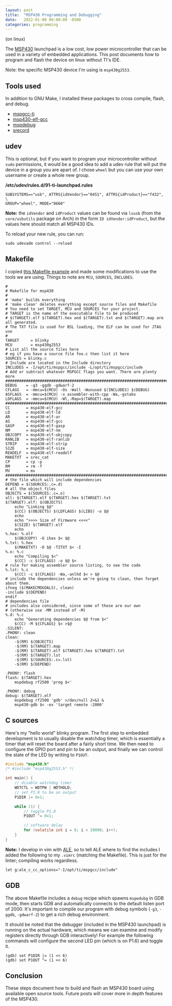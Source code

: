 ```yaml
---
layout: post
title:  "MSP430 Programming and Debugging"
date:   2022-01-08 00:00:00 -0500
categories: programming
---
```


(on linux)

The [MSP430](https://en.wikipedia.org/wiki/TI_MSP430) launchpad is a
low cost, low power microcontroller that can be used in a variety of
embedded applications. This post documents how to program and flash
the device on linux without TI's IDE.

Note: the specific MSP430 device I'm using is `msp430g2553`.

## Tools used
In addition to GNU Make, I installed these packages to cross compile,
flash, and debug.

* [mspgcc-ti](https://aur.archlinux.org/packages/mspgcc-ti/)
* [msp430-elf-gcc](https://aur.archlinux.org/packages/msp430-elf-gcc/)
* [mspdebug](https://aur.archlinux.org/packages/mspdebug/)
* [srecord](https://aur.archlinux.org/packages/srecord/)

## udev
This is optional, but if you want to program your microcontroller without
`sudo` permissions, it would be a good idea to add a udev rule that will
put the device in a group you are apart of. I chose `wheel` but you can
use your own username or create a whole new group.

**/etc/udev/rules.d/91-ti-launchpad.rules**
```
SUBSYSTEMS=="usb", ATTRS{idVendor}=="0451", ATTRS{idProduct}=="f432", \
GROUP="wheel", MODE="0660"
```

**Note:** the `idVendor` and `idProduct` values can be found via
`lsusb` (from the `core/usbutils` package on Arch) in the form `ID
idVendor:idProduct`, but the values here should match all MSP430 IDs.

To reload your new rule, you can run:
```
sudo udevadm control --reload
```

## Makefile
I copied [this Makefile
example](https://gist.github.com/chanil1218/2632048) and made some
modifications to use the tools we are using. Things to note are
`MCU`, `SOURCES`, `INCLUDES`.

```make
#
# Makefile for msp430
#
# 'make' builds everything
# 'make clean' deletes everything except source files and Makefile
# You need to set TARGET, MCU and SOURCES for your project.
# TARGET is the name of the executable file to be produced
# $(TARGET).elf $(TARGET).hex and $(TARGET).txt and $(TARGET).map are all generated.
# The TXT file is used for BSL loading, the ELF can be used for JTAG use
#
TARGET     = blinky
MCU        = msp430g2553
# List all the source files here
# eg if you have a source file foo.c then list it here
SOURCES = blinky.c
# Include are located in the Include directory
INCLUDES = -I/opt/ti/mspgcc/include -L/opt/ti/mspgcc/include
# Add or subtract whatever MSPGCC flags you want. There are plenty more
#######################################################################################
DEBUG    = -g3 -ggdb -gdwarf-2
CFLAGS   = -mmcu=$(MCU) -Os -Wall -Wunused $(INCLUDES) $(DEBUG)
ASFLAGS  = -mmcu=$(MCU) -x assembler-with-cpp -Wa,-gstabs
LDFLAGS  = -mmcu=$(MCU) -Wl,-Map=$(TARGET).map
########################################################################################
CC       = msp430-elf-gcc
LD       = msp430-elf-ld
AR       = msp430-elf-ar
AS       = msp430-elf-gcc
GASP     = msp430-elf-gasp
NM       = msp430-elf-nm
OBJCOPY  = msp430-elf-objcopy
RANLIB   = msp430-elf-ranlib
STRIP    = msp430-elf-strip
SIZE     = msp430-elf-size
READELF  = msp430-elf-readelf
MAKETXT  = srec_cat
CP       = cp -p
RM       = rm -f
MV       = mv
########################################################################################
# the file which will include dependencies
DEPEND = $(SOURCES:.c=.d)
# all the object files
OBJECTS = $(SOURCES:.c=.o)
all: $(TARGET).elf $(TARGET).hex $(TARGET).txt
$(TARGET).elf: $(OBJECTS)
	echo "Linking $@"
	$(CC) $(OBJECTS) $(LDFLAGS) $(LIBS) -o $@
	echo
	echo ">>>> Size of Firmware <<<<"
	$(SIZE) $(TARGET).elf
	echo
%.hex: %.elf
	$(OBJCOPY) -O ihex $< $@
%.txt: %.hex
	$(MAKETXT) -O $@ -TITXT $< -I
%.o: %.c
	echo "Compiling $<"
	$(CC) -c $(CFLAGS) -o $@ $<
# rule for making assembler source listing, to see the code
%.lst: %.c
	$(CC) -c $(CFLAGS) -Wa,-anlhd $< > $@
# include the dependencies unless we're going to clean, then forget about them.
ifneq ($(MAKECMDGOALS), clean)
-include $(DEPEND)
endif
# dependencies file
# includes also considered, since some of these are our own
# (otherwise use -MM instead of -M)
%.d: %.c
	echo "Generating dependencies $@ from $<"
	$(CC) -M ${CFLAGS} $< >$@
.SILENT:
.PHONY:	clean
clean:
	-$(RM) $(OBJECTS)
	-$(RM) $(TARGET).map
	-$(RM) $(TARGET).elf $(TARGET).hex $(TARGET).txt
	-$(RM) $(TARGET).lst
	-$(RM) $(SOURCES:.c=.lst)
	-$(RM) $(DEPEND)

.PHONY: flash
flash: $(TARGET).hex
	mspdebug rf2500 'prog $<'

.PHONY: debug
debug: $(TARGET).elf
	mspdebug rf2500 'gdb' >/dev/null 2>&1 &
	msp430-gdb $< -ex 'target remote :2000'
```

## C sources
Here's my "hello world" blinky program. The first step to embedded
development is to usually disable the watchdog timer, which is essentially
a timer that will reset the board after a fairly short time. We then need
to configure the GPIO port and pin to be an output, and finally we can
control the state of the LED by writing to `P1OUT`.

```c
#include "msp430.h"
/* #include "msp430g2553.h" */

int main() {
    // disable watchdog timer
    WDTCTL = WDTPW | WDTHOLD;
    // set P1.0 to be an output
    P1DIR |= 0x1;

    while (1) {
        // toggle P1.0
        P1OUT ^= 0x1;

        // software delay
        for (volatile int i = 0; i < 20000; i++);
    }
}
```

**Note:** I develop in vim with
[ALE](https://github.com/dense-analysis/ale), so to tell ALE where to
find the includes I added the following to my `.vimrc` (matching the
Makefile). This is just for the linter; compiling works regardless.

```vimrc
let g:ale_c_cc_options="-I/opt/ti/mspgcc/include"
```

## GDB
The above Makefile includes a `debug` recipe which spawns `mspedubg`
in GDB mode, then starts GDB and automatically connects to the default
listen port of 2000. It's important to compile our program with debug
symbols (`-g3`, `-ggdb`, `-gdwarf-2`) to get a rich debug environment.

It should be noted that the debugger (included in the MSP430 launchpad)
is running on the actual hardware, which means we can examine and
modify registers directly through GDB interactively! For example the
following commands will configure the second LED pin (which is on P1.6)
and toggle it.

```
(gdb) set P1DIR |= (1 << 6)
(gdb) set P1OUT ^= (1 << 6)
```

## Conclusion
These steps document how to build and flash an MSP430 board using
available open source tools. Future posts will cover more in depth
features of the MSP430.
